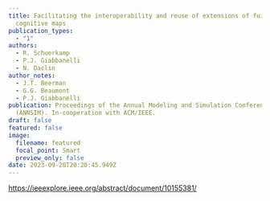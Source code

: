 ```yaml
---
title: Facilitating the interoperability and reuse of extensions of fuzzy
  cognitive maps
publication_types:
  - "1"
authors:
  - R. Schuerkamp
  - P.J. Giabbanelli
  - N. Daclin
author_notes:
  - J.T. Beerman
  - G.G. Beaumont
  - P.J. Giabbanelli
publication: Proceedings of the Annual Modeling and Simulation Conference
  (ANNSIM). In-cooperation with ACM/IEEE.
draft: false
featured: false
image:
  filename: featured
  focal_point: Smart
  preview_only: false
date: 2023-09-28T20:20:45.949Z
---
```

<https://ieeexplore.ieee.org/abstract/document/10155381/>